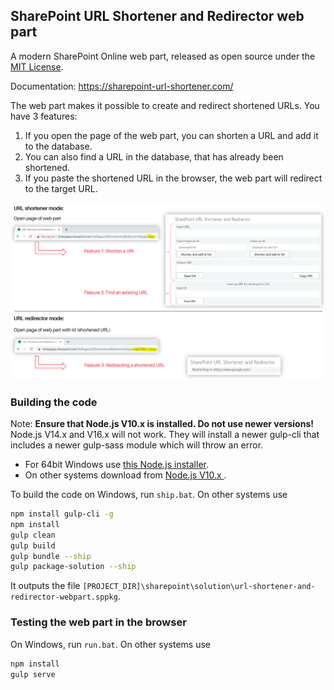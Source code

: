 ## SharePoint URL Shortener and Redirector web part

A modern SharePoint Online web part, released as open source under the [MIT License](https://choosealicense.com/licenses/mit/).

Documentation: https://sharepoint-url-shortener.com/

The web part makes it possible to create and redirect shortened URLs. You have 3 features:

1. If you open the page of the web part, you can shorten a URL and add it to the database.
2. You can also find a URL in the database, that has already been shortened.
3. If you paste the shortened URL in the browser, the web part will redirect to the target URL.

![SharePoint-Permission-Center-Screenshot](Overview.png)

### Building the code
Note: **Ensure that Node.js V10.x is installed. Do not use newer versions!** Node.js V14.x and V16.x will not work. They will install a newer gulp-cli that includes a newer gulp-sass module which will throw an error.
 - For 64bit Windows use [this Node.js installer](https://nodejs.org/download/release/v10.24.1/node-v10.24.1-x64.msi). 
 - On other systems download from <a style="align-self: flex-start;" href="https://nodejs.org/download/release/v10.24.1/" target="_blank">Node.js V10.x </a>.

To build the code on Windows, run ```ship.bat```. On other systems use

```bash
npm install gulp-cli -g
npm install
gulp clean
gulp build
gulp bundle --ship
gulp package-solution --ship
```

It outputs the file ```[PROJECT_DIR]\sharepoint\solution\url-shortener-and-redirector-webpart.sppkg```.

### Testing the web part in the browser

On Windows, run ```run.bat```. On other systems use

```bash
npm install
gulp serve
```
